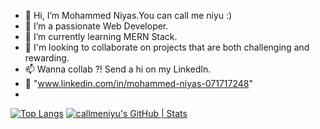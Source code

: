 - 👋 Hi, I’m Mohammed Niyas.You can call me niyu :)
- 👀 I’m a passionate Web Developer.
- 🌱 I’m currently learning MERN Stack.
- 💞️ I'm looking to collaborate on projects that are both challenging and rewarding.
- 📫 Wanna collab ?! Send a hi on my LinkedIn.
- 🔗 "www.linkedin.com/in/mohammed-niyas-071717248"
- 

[![Top Langs](https://github-readme-stats-git-masterrstaa-rickstaa.vercel.app/api/top-langs/?username=callmeniyu)](https://github.com/callmeniyu/github-readme-stats)
[![callmeniyu's GitHub | Stats](https://stats.quine.sh/callmeniyu/github?theme=dark)](https://quine.sh?utm_source=widgets&utm_campaign=callmeniyu)



<!---
callmeniyu/callmeniyu is a ✨ special ✨ repository because its `README.md` (this file) appears on your GitHub profile.
You can click the Preview link to take a look at your changes.
--->
